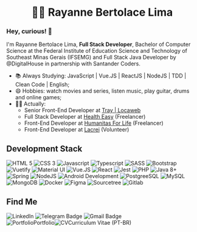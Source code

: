 <div>
  <div align="center">
    <h1>
      <g-emoji class="g-emoji" alias="woman_technologist"
        fallback-src="https://github.githubassets.com/images/icons/emoji/unicode/1f469-1f4bb.png">👩&zwj;💻</g-emoji>
      Rayanne Bertolace Lima
    </h1>
  </div>
  <div align="left">
    <h3>Hey, curious! <g-emoji class="g-emoji" alias="wave"
        fallback-src="https://github.githubassets.com/images/icons/emoji/unicode/1f44b.png">👋</g-emoji>
    </h3>
    <p>
      I'm Rayanne Bertolace Lima, <b>Full Stack Developer</b>, Bachelor of Computer Science at the Federal Institute of
      Education Science and Technology of Southeast Minas Gerais (IFSEMG) and Full Stack Java Developer by @DigitalHouse
      in partnership with Santander Coders.
    </p>
  </div>
  <div>
    <ul>
      <li>
        <g-emoji class="g-emoji" alias="books"
          fallback-src="https://github.githubassets.com/images/icons/emoji/unicode/1f4da.png">📚</g-emoji>
        Always Studying: JavaScript | Vue.JS | ReactJS | NodeJS | TDD | Clean Code | English;
      </li>
      <li>
        <g-emoji class="g-emoji" alias="smile"
          fallback-src="https://github.githubassets.com/images/icons/emoji/unicode/1f604.png">😄</g-emoji>
        Hobbies: watch movies and series, listen music, play guitar, drums and online games;
      </li>
      <li>
        <g-emoji class="g-emoji" alias="woman_technologist"
        fallback-src="https://github.githubassets.com/images/icons/emoji/unicode/1f469-1f4bb.png">👩&zwj;💻</g-emoji>
        Actually: 
        <ul>
          <li>Senior Front-End Developer at <a href="https://www.tray.com.br/" target="_blank">Tray | Locaweb </a></li>
          <li>Full Stack Developer at <a href="https://www.healtheasy.com.br/" target="_blank">Health Easy</a> (Freelancer)</li>
          <li>Front-End Developer at <a href="https://humanitasforlife.org/index" target="_blank">Humanitas For Life</a> (Freelancer)</li>
          <li>Front-End Developer at <a href="https://portallacrei.com.br/" target="_blank">Lacrei</a> (Volunteer)</li>
        </ul>
      </li>
    </ul>
  </div>
  <div align="left">
    <h2>Development Stack</h2>
    <img src="https://img.icons8.com/color/48/000000/html-5.png" title="HTML 5" />
    <img src="https://img.icons8.com/color/48/000000/css3.png" title="CSS 3" />
    <img src="https://img.icons8.com/color/48/000000/javascript.png" title="Javascript" />
    <img src="https://img.icons8.com/color/48/000000/typescript.png" title="Typescript" />
    <img src="https://img.icons8.com/color/48/sass-avatar.png" title="SASS" />
    <img src="https://img.icons8.com/color/48/000000/bootstrap.png" title="Bootstrap" />
    <img src="https://img.icons8.com/windows/48/a5b5c3/vuetify.png" title="Vuetify" />
    <img src="https://img.icons8.com/color/48/material-ui.png" title="Material UI" />
    <img src="https://img.icons8.com/color/48/000000/vue-js.png" title="Vue.JS" />
    <img src="https://img.icons8.com/color/48/000000/react-native.png" title="React" />
    <img src="https://img.icons8.com/external-tal-revivo-shadow-tal-revivo/48/external-jest-can-collect-code-coverage-information-from-entire-projects-logo-shadow-tal-revivo.png" title="Jest" />    
    <img src="https://img.icons8.com/color/48/000000/php.png" title="PHP" />
    <img src="https://img.icons8.com/color/48/000000/java-coffee-cup-logo.png" title="Java 8+" />
    <img src="https://img.icons8.com/color/48/000000/spring-logo.png" title="Spring" />
    <img src="https://img.icons8.com/color/48/000000/nodejs.png" title="NodeJS" />
    <img src="https://img.icons8.com/color/48/000000/android-os.png" title="Android Development" />
    <img src="https://img.icons8.com/color/48/000000/postgreesql.png" title="PostgreeSQL" />
    <img src="https://img.icons8.com/external-tal-revivo-color-tal-revivo/48/external-mysql-an-open-source-relational-database-management-system-logo-color-tal-revivo.png" title="MySQL" />
    <img src="https://img.icons8.com/color/48/000000/mongodb.png" title="MongoDB" />    
    <img src="https://img.icons8.com/color/48/docker.png" title="Docker" />
    <img src="https://img.icons8.com/color/48/figma--v1.png" title="Figma" />
    <img src="https://img.icons8.com/external-tal-revivo-shadow-tal-revivo/48/external-sourcetree-is-a-nice-alternative-to-the-git-command-line-logo-shadow-tal-revivo.png" title="Sourcetree" />
    <img src="https://img.icons8.com/color/48/gitlab.png" title="Gitlab" />
  </div>
  <div align="left">
    <h2>Find Me</h2>
    <a href="https://www.linkedin.com/in/rayanneblima" target="_blank" style="text-decoration: none">
      <img        src="https://camo.githubusercontent.com/0271c9f903c82d91b19ebd8458901d7c61ce1528/68747470733a2f2f696d672e736869656c64732e696f2f62616467652f4c696e6b6564496e2d2532333030373742352e7376673f267374796c653d666c61742d737175617265266c6f676f3d6c696e6b6564696e266c6f676f436f6c6f723d7768697465"
        alt="LinkedIn"
        data-canonical-src="https://img.shields.io/badge/LinkedIn-%230077B5.svg?&amp;style=flat-square&amp;logo=linkedin&amp;logoColor=white"
        style="max-width:100%;">
    </a>
    <a href="https://t.me/rayanneblima" target="_blank" style="text-decoration: none">
      <img
        src="https://camo.githubusercontent.com/627a4a98478d460b2acca139a9b5e0face41aa4c/68747470733a2f2f696d672e736869656c64732e696f2f62616467652f2d54656c656772616d2d3163613066313f7374796c653d666c61742d737175617265266c6162656c436f6c6f723d316361306631266c6f676f3d74656c656772616d266c6f676f436f6c6f723d7768697465266c696e6b3d68747470733a2f2f742e6d652f6c75636173676462"
        alt="Telegram Badge"
        data-canonical-src="https://img.shields.io/badge/-Telegram-1ca0f1?style=flat-square&amp;labelColor=1ca0f1&amp;logo=telegram&amp;logoColor=white&amp;"
        style="
        max-width:100%;">
    </a>
    <a href="mailto:rayanne22a@gmail.com" target="_blank" style="text-decoration: none"><img
        src="https://camo.githubusercontent.com/2ddaca6465df34255a9431f5ebb85ca440d06625/68747470733a2f2f696d672e736869656c64732e696f2f62616467652f2d476d61696c2d6331343433383f7374796c653d666c61742d737175617265266c6f676f3d476d61696c266c6f676f436f6c6f723d7768697465266c696e6b3d6d61696c746f3a6c75636173676462697474656e636f75727440676d61696c2e636f6d"
        alt="Gmail Badge"
        data-canonical-src="https://img.shields.io/badge/-Gmail-c14438?style=flat-square&amp;logo=Gmail&amp;logoColor=white&amp;"
        style="
        max-width:100%;">
    </a>
    </br>
    <div style="display: flex; align-items: center">
      <img src="https://img.icons8.com/external-dreamstale-green-shadow-dreamstale/36/external-www-seo-media-dreamstale-green-shadow-dreamstale.png" title="Portfolio" />
      <a href="https://rayanneblima.github.io/" target="_blank" style="text-decoration: none">
        Portfolio
      </a>
      <img src="https://img.icons8.com/external-kiranshastry-gradient-kiranshastry/36/external-curriculum-management-kiranshastry-gradient-kiranshastry-3.png" title="CV" />
      <a href="https://bityli.com/curriculo-rayanneblima" target="_blank" style="text-decoration: none">Curriculum Vitae
        (PT-BR)
      </a>
    </div>
  </div>
</div>
